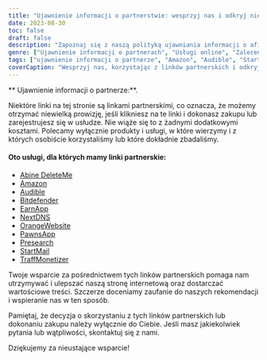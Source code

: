 ```yaml
---
title: "Ujawnienie informacji o partnerstwie: wesprzyj nas i odkryj niesamowite usługi"
date: 2023-08-30
toc: false
draft: false
description: "Zapoznaj się z naszą polityką ujawniania informacji o afiliacji i odkryj najlepsze usługi, takie jak Amazon, Audible, StartMail i inne."
genre: ["Ujawnienie informacji o partnerach", "Usługi online", "Zalecenia dotyczące produktów", "Produkty cyfrowe", "Marketing afiliacyjny", "Zarobki online", "Monetyzacja stron internetowych", "Zarabianie online", "Marketing internetowy", "Przejrzystość"]
tags: ["ujawnienie informacji o partnerze", "Amazon", "Audible", "StartMail", "Bitdefender", "DeleteMe", "NextDNS", "PawnsApp", "TraffMonetizer", "EarnApp", "Presearch", "OrangeWebsite", "zarabianie online", "zalecenia dotyczące produktów", "produkty cyfrowe", "usługi online", "monetyzacja", "przychody z witryny", "podmioty stowarzyszone", "dochód online", "przejrzystość", "marketing internetowy", "biznes online", "ujawnianie zysków", "linki partnerskie", "wspierając nas", "potencjał zarobkowy", "wsparcie finansowe", "partnerstwa biznesowe", "rekomendacje godne zaufania", "wzmocnienie pozycji czytelników"]
coverCaption: "Wesprzyj nas, korzystając z linków partnerskich i odkryj najwyższej klasy usługi dla swoich przedsięwzięć online."
---
```


** Ujawnienie informacji o partnerze:**.

Niektóre linki na tej stronie są linkami partnerskimi, co oznacza, że możemy otrzymać niewielką prowizję, jeśli klikniesz na te linki i dokonasz zakupu lub zarejestrujesz się w usłudze. Nie wiąże się to z żadnymi dodatkowymi kosztami. Polecamy wyłącznie produkty i usługi, w które wierzymy i z których osobiście korzystaliśmy lub które dokładnie zbadaliśmy.

#### Oto usługi, dla których mamy linki partnerskie:

- [Abine DeleteMe](https://joindeleteme.com/refer?coupon=RFR-40867-7DWHR4)
- [Amazon](https://amzn.to/47bpscS)
- [Audible](https://amzn.to/3O5yM9p)
- [Bitdefender](https://bitdefender.f9tmep.net/k0Wq1n)
- [EarnApp](https://earnapp.com/i/c1dllee)
- [NextDNS](https://nextdns.io/?from=jyfq92sk)
- [OrangeWebsite](https://affiliate.orangewebsite.com/idevaffiliate.php?id=12501_0_1_5)
- [PawnsApp](https://pawns.app/?r=2092802)
- [Presearch](https://presearch.com/signup?rid=4754563)
- [StartMail](https://www.startmail.com/en/partner/?ref=sos&tap_s=3999900-469b6c&tm_undefined=undefined)
- [TraffMonetizer](https://traffmonetizer.com/?aff=242022)

Twoje wsparcie za pośrednictwem tych linków partnerskich pomaga nam utrzymywać i ulepszać naszą stronę internetową oraz dostarczać wartościowe treści. Szczerze doceniamy zaufanie do naszych rekomendacji i wspieranie nas w ten sposób.

Pamiętaj, że decyzja o skorzystaniu z tych linków partnerskich lub dokonaniu zakupu należy wyłącznie do Ciebie. Jeśli masz jakiekolwiek pytania lub wątpliwości, skontaktuj się z nami.

Dziękujemy za nieustające wsparcie!
